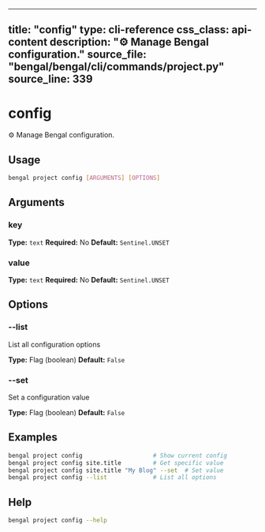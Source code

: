 
---
title: "config"
type: cli-reference
css_class: api-content
description: "⚙️  Manage Bengal configuration."
source_file: "bengal/bengal/cli/commands/project.py"
source_line: 339
---

# config

⚙️  Manage Bengal configuration.


## Usage

```bash
bengal project config [ARGUMENTS] [OPTIONS]
```

## Arguments

### key

**Type:** `text`
**Required:** No
**Default:** `Sentinel.UNSET`

### value

**Type:** `text`
**Required:** No
**Default:** `Sentinel.UNSET`


## Options

### --list

List all configuration options

**Type:** Flag (boolean)
**Default:** `False`

### --set

Set a configuration value

**Type:** Flag (boolean)
**Default:** `False`



## Examples

```bash
bengal project config                    # Show current config
bengal project config site.title         # Get specific value
bengal project config site.title "My Blog" --set  # Set value
bengal project config --list             # List all options
```



## Help

```bash
bengal project config --help
```